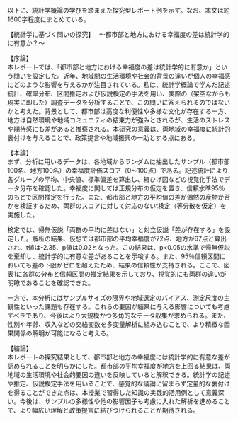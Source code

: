 以下に、統計学概論の学びを踏まえた探究型レポート例を示す。なお、本文は約1600字程度にまとめている。

【統計学に基づく問いの探究】　
～都市部と地方における幸福度の差は統計学的に有意か？～

【序論】  
本レポートでは、「都市部と地方における幸福度の差は統計学的に有意か」という問いを設定した。近年、地域間の生活環境や社会的背景の違いが個人の幸福感にどのような影響を与えるかが注目されている。私は、統計学概論で学んだ記述統計、確率分布、区間推定および仮説検定の手法を用い、実際の（架空ながらも現実に即した）調査データを分析することで、この問いに答えられるのではないかと考えた。背景として、都市部は高度な利便性や多様な文化が存在する一方、地方は自然環境や地域コミュニティの結束力が強みとされるが、生活のストレスや期待感にも差があると推察される。本研究の意義は、両地域の幸福度に統計的裏付けを与えることで、政策提言や地域振興の一助とする点にある。

【本論】  
まず、分析に用いるデータは、各地域からランダムに抽出したサンプル（都市部100名、地方100名）の幸福度評価スコア（0～100点）である。記述統計により各グループの平均、中央値、標準偏差を算出し、箱ひげ図などの視覚化手法でデータ分布を確認した。幸福度に関しては正規分布の仮定を置き、信頼水準95％のもとで区間推定を行った。また、都市部と地方の平均値の差が偶然の産物か否かを検証するため、両群のスコアに対して対応のないt検定（等分散を仮定）を実施した。

検定では、帰無仮説「両群の平均に差はない」と対立仮説「差が存在する」を設定した。解析の結果、仮想では都市部の平均幸福度が72点、地方が67点と算出され、t値は-2.35、p値は0.02となった。この結果は、p<0.05の水準で帰無仮説を棄却し、統計学的に有意な差があることを示唆する。また、95％信頼区間においても差の下限がゼロを超えたため、結果の信頼性が支持される。ここで、図表1に各群の分布と信頼区間の推定結果を示しており、視覚的にも両群の違いが明瞭であることを確認できた。

一方で、本分析にはサンプルサイズの限界や地域選定のバイアス、測定尺度の主観性といった課題も存在する。これらの要因が結果に与える影響についても考慮すべきであり、今後はより大規模かつ多角的なデータ収集が求められる。また、性別や年齢、収入などの交絡変数を多変量解析に組み込むことで、より精緻な因果関係の解明が可能になると考える。

【結論】  
本レポートの探究結果として、都市部と地方の幸福度には統計学的に有意な差が認められることを明らかにした。都市部の平均幸福度が地方を上回る結果は、両地域の生活環境や社会的要因の違いを反映していると解釈できる。統計学の記述や推定、仮説検定手法を用いることで、感覚的な議論に留まらず定量的な裏付けを得ることができた点は、本授業で習得した知識の実践的活用例として意義深い。今後は、サンプルの多様性や他の影響因子も考慮に入れた解析を進めることで、より幅広い理解と政策提言に結びつけられることが期待される。